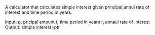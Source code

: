 A calculator that calculates simple interest given principal,annul rate of interest and time period in years.

Input:
p, pricipal amount
t, time period in years
r, annaul rate of interest
Output:
simple interest=p*t*r
